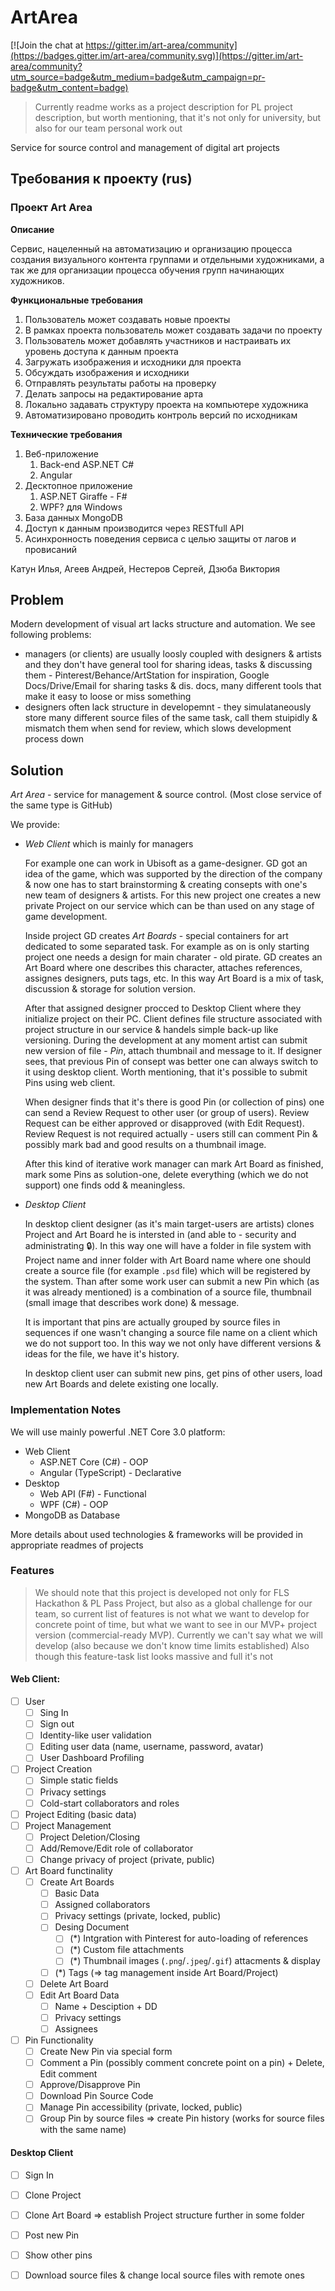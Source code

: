 # ArtArea

[![Join the chat at https://gitter.im/art-area/community](https://badges.gitter.im/art-area/community.svg)](https://gitter.im/art-area/community?utm_source=badge&utm_medium=badge&utm_campaign=pr-badge&utm_content=badge)

> Currently readme works as a project description for PL project description, but worth mentioning, that it's not only for university, but also for our team personal work out

Service for source control and management of digital art projects

## Требования к проекту (rus)

### Проект Art Area

**Описание**

Сервис, нацеленный на автоматизацию и организацию процесса создания визуального контента группами и отдельными художниками, а так же для организации процесса обучения групп начинающих художников.

**Функциональные требования**

1. Пользователь может создавать новые проекты
2. В рамках проекта пользователь может создавать задачи по проекту
3. Пользователь может добавлять участников и настраивать их уровень доступа к данным проекта
4. Загружать изображения и исходники для проекта 
5. Обсуждать изображения и исходники
6. Отправлять результаты работы на проверку
7. Делать запросы на редактирование арта
8. Локально задавать структуру проекта на компьютере художника
9. Автоматизировано проводить контроль версий по исходникам

**Технические требования**

1. Веб-приложение 
   1. Back-end ASP.NET C#  
   2. Angular
2. Десктопное приложение 
   1. ASP.NET Giraffe - F#
   2. WPF? для Windows
3. База данных MongoDB
4. Доступ к данным производится через RESTfull API
5. Асинхронность поведения сервиса с целью защиты от лагов и провисаний

Катун Илья, Агеев Андрей, Нестеров Сергей, Дзюба Виктория

## Problem

Modern development of visual art lacks structure and automation. We see following problems:
- managers (or clients) are usually loosly coupled with designers & artists and they don't have general tool for sharing ideas, tasks & discussing them - Pinterest/Behance/ArtStation for inspiration, Google Docs/Drive/Email for sharing tasks & dis. docs, many different tools that make it easy to loose or miss something
- designers often lack structure in developemnt - they simulataneously store many different source files of the same task, call them stuipidly & mismatch them when send for review, which slows development process down

## Solution

_Art Area_ - service for management & source control. (Most close service of the same type is GitHub) 

We provide: 
- _Web Client_ which is mainly for managers

   For example one can work in Ubisoft as a game-designer. GD got an idea of the game, which was supported by the direction of the company & now one has to start brainstorming & creating consepts with one's new team of designers & artists. For this new project one creates a new private Project on our service which can be than used on any stage of game development. 
   
   Inside project GD creates _Art Boards_ - special containers for art dedicated to some separated task. For example as on is only starting project one needs a design for main charater - old pirate. GD creates an Art Board where one describes this character, attaches references, assignes designers, puts tags, etc. In this way Art Board is a mix of task, discussion & storage for solution version.
   
   After that assigned designer procced to Desktop Client where they initialize project on their PC. Client defines file structure associated with project structure in our service & handels simple back-up like versioning. During the development at any moment artist can submit new version of file - _Pin_, attach thumbnail and message to it. If designer sees, that previous Pin of consept was better one can always switch to it using desktop client. Worth mentioning, that it's possible to submit Pins using web client.
   
   When designer finds that it's there is good Pin (or collection of pins) one can send a Review Request to other user (or group of users). Review Request can be either approved or disapproved (with Edit Request). Review Request is not required actually - users still can comment Pin & possibly mark bad and good results on a thumbnail image.
   
   After this kind of iterative work manager can mark Art Board as finished, mark some Pins as solution-one, delete everything (which we do not support) one finds odd & meaningless.
   
- _Desktop Client_

   In desktop client designer (as it's main target-users are artists) clones Project and Art Board he is intersted in (and able to - security and administrating :lock:). In this way one will have a folder in file system with Project name and inner folder with Art Board name where one should create a source file (for example `.psd` file) which will be registered by the system. Than after some work user can submit a new Pin which (as it was already mentioned) is a combination of a source file, thumbnail (small image that describes work done) & message.
   
   It is important that pins are actually grouped by source files in sequences if one wasn't changing a source file name on a client which we do not support too. In this way we not only have different versions & ideas for the file, we have it's history.
   
   In desktop client user can submit new pins, get pins of other users, load new Art Boards and delete existing one locally.
   
### Implementation Notes

We will use mainly powerful .NET Core 3.0 platform:

- Web Client
   - ASP.NET Core (C#) - OOP
   - Angular (TypeScript) - Declarative
- Desktop
   - Web API (F#) - Functional
   - WPF (C#) - OOP
- MongoDB as Database

More details about used technologies & frameworks will be provided in appropriate readmes of projects

### Features

> We should note that this project is developed not only for FLS Hackathon & PL Pass Project, but also as a global challenge for our team, so current list of features is not what we want to develop for concrete point of time, but what we want to see in our MVP+ project version (commercial-ready MVP). Currently we can't say what we will develop (also because we don't know time limits established)
> Also though this feature-task list looks massive and full it's not


#### Web Client:

- [ ] User
   - [ ] Sing In
   - [ ] Sign out
   - [ ] Identity-like user validation
   - [ ] Editing user data (name, username, password, avatar)
   - [ ] User Dashboard Profiling
- [ ] Project Creation
   - [ ] Simple static fields
   - [ ] Privacy settings
   - [ ] Cold-start collaborators and roles
- [ ] Project Editing (basic data)
- [ ] Project Management
   - [ ] Project Deletion/Closing
   - [ ] Add/Remove/Edit role of collaborator
   - [ ] Change privacy of project (private, public)
- [ ] Art Board functinality
   - [ ] Create Art Boards
      - [ ] Basic Data
      - [ ] Assigned collaborators 
      - [ ] Privacy settings (private, locked, public)
      - [ ] Desing Document
         - [ ] (*) Intgration with Pinterest for auto-loading of references
         - [ ] (*) Custom file attachments
         - [ ] (*) Thumbnail images (`.png`/`.jpeg`/`.gif`) attacments & display
      - [ ] (*) Tags (=> tag management inside Art Board/Project)
   - [ ] Delete Art Board
   - [ ] Edit Art Board Data
      - [ ] Name + Desciption + DD
      - [ ] Privacy settings
      - [ ] Assignees
- [ ] Pin Functionality
   - [ ] Create New Pin via special form
   - [ ] Comment a Pin (possibly comment concrete point on a pin) + Delete, Edit comment
   - [ ] Approve/Disapprove Pin
   - [ ] Download Pin Source Code
   - [ ] Manage Pin accessibility (private, locked, public)
   - [ ] Group Pin by source files => create Pin history (works for source files with the same name)
   
#### Desktop Client
   
   - [ ] Sign In
   - [ ] Clone Project 
   - [ ] Clone Art Board => establish Project structure further in some folder
   - [ ] Post new Pin
   - [ ] Show other pins
   - [ ] Download source files & change local source files with remote ones
   
   

